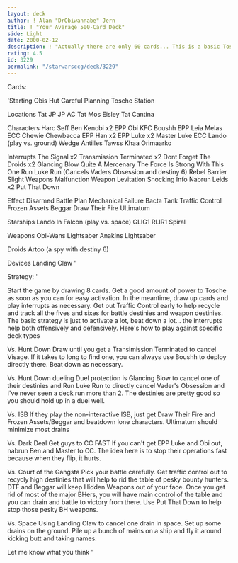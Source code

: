 ```yaml
---
layout: deck
author: ! Alan "DrObiwannabe" Jern
title: ! "Your Average 500-Card Deck"
side: Light
date: 2000-02-12
description: ! "Actually there are only 60 cards... This is a basic Tosche deck with lots of mains, great destiny, and a fair share of 'tech'ie interrupts. :-)"
rating: 4.5
id: 3229
permalink: "/starwarsccg/deck/3229"
---
```

Cards: 

'Starting
Obis Hut
Careful Planning
Tosche Station

Locations
Tat JP
JP AC
Tat Mos Eisley
Tat Cantina

Characters
Harc Seff
Ben Kenobi x2
EPP Obi
KFC
Boushh
EPP Leia
Melas
ECC Chewie
Chewbacca
EPP Han x2
EPP Luke x2
Master Luke
ECC Lando (play vs. ground)
Wedge Antilles
Tawss Khaa
Orimaarko

Interrupts
The Signal x2
Transmission Terminated x2
Dont Forget The Droids x2
Glancing Blow
Quite A Mercenary
The Force Is Strong With This One
Run Luke Run (Cancels Vaders Obsession and destiny 6)
Rebel Barrier
Slight Weapons Malfunction
Weapon Levitation
Shocking Info
Nabrun Leids x2
Put That Down

Effect
Disarmed
Battle Plan
Mechanical Failure
Bacta Tank
Traffic Control
Frozen Assets
Beggar
Draw Their Fire
Ultimatum

Starships
Lando In Falcon (play vs. space)
GLIG1
RLIR1
Spiral

Weapons
Obi-Wans Lightsaber
Anakins Lightsaber

Droids
Artoo (a spy with destiny 6)

Devices
Landing Claw '

Strategy: '

Start the game by drawing 8 cards. Get a good amount of power to Tosche as soon as you can for easy activation. In the meantime, draw up cards and play interrupts as necessary. Get out Traffic Control early to help recycle and track all the fives and sixes for battle destinies and weapon destinies. The basic strategy is just to activate a lot, beat down a lot... the interrupts help both offensively and defensively. Here's how to play against specific deck types

Vs. Hunt Down Draw until you get a Transimission Terminated to cancel Visage. If it takes to long to find one, you can always use Boushh to deploy directly there. Beat down as necessary.

Vs. Hunt Down dueling Duel protection is Glancing Blow to cancel one of their destinies and Run Luke Run to directly cancel Vader's Obsession and I've never seen a deck run more than 2. The destinies are pretty good so you should hold up in a duel well.

Vs. ISB If they play the non-interactive ISB, just get Draw Their Fire and Frozen Assets/Beggar and beatdown lone characters. Ultimatum should minimize most drains

Vs. Dark Deal Get guys to CC FAST If you can't get EPP Luke and Obi out, nabrun Ben and Master to CC. The idea here is to stop their operations fast because when they flip, it hurts.

Vs. Court of the Gangsta Pick your battle carefully. Get traffic control out to recycly high destinies that will help to rid the table of pesky bounty hunters. DTF and Beggar will keep Hidden Weapons out of your face. Once you get rid of most of the major BHers, you will have main control of the table and you can drain and battle to victory from there. Use Put That Down to help stop those pesky BH weapons.

Vs. Space Using Landing Claw to cancel one drain in space. Set up some drains on the ground. Pile up a bunch of mains on a ship and fly it around kicking butt and taking names.

Let me know what you think '
